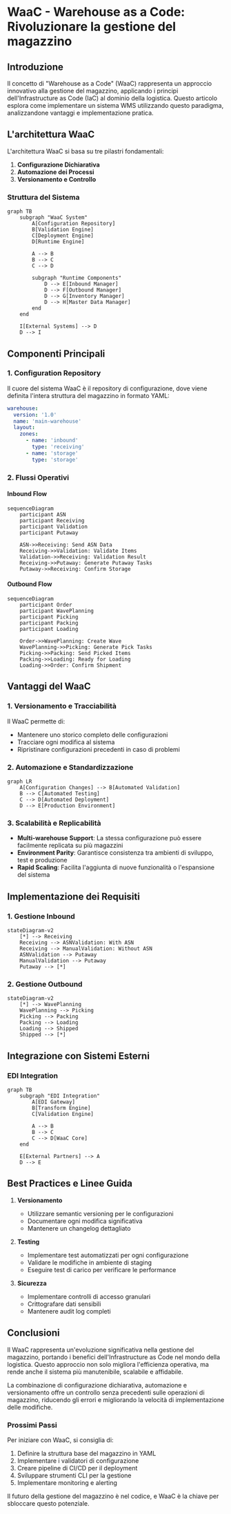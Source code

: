 # WaaC - Warehouse as a Code: Rivoluzionare la gestione del magazzino

## Introduzione

Il concetto di "Warehouse as a Code" (WaaC) rappresenta un approccio innovativo alla gestione del magazzino, applicando i principi dell'Infrastructure as Code (IaC) al dominio della logistica. Questo articolo esplora come implementare un sistema WMS utilizzando questo paradigma, analizzandone vantaggi e implementazione pratica.

## L'architettura WaaC

L'architettura WaaC si basa su tre pilastri fondamentali:
1. **Configurazione Dichiarativa**
2. **Automazione dei Processi**
3. **Versionamento e Controllo**

### Struttura del Sistema

```mermaid
graph TB
    subgraph "WaaC System"
        A[Configuration Repository]
        B[Validation Engine]
        C[Deployment Engine]
        D[Runtime Engine]
        
        A --> B
        B --> C
        C --> D
        
        subgraph "Runtime Components"
            D --> E[Inbound Manager]
            D --> F[Outbound Manager]
            D --> G[Inventory Manager]
            D --> H[Master Data Manager]
        end
    end
    
    I[External Systems] --> D
    D --> I
```

## Componenti Principali

### 1. Configuration Repository

Il cuore del sistema WaaC è il repository di configurazione, dove viene definita l'intera struttura del magazzino in formato YAML:

```yaml
warehouse:
  version: '1.0'
  name: 'main-warehouse'
  layout:
    zones:
      - name: 'inbound'
        type: 'receiving'
      - name: 'storage'
        type: 'storage'
```

### 2. Flussi Operativi

#### Inbound Flow

```mermaid
sequenceDiagram
    participant ASN
    participant Receiving
    participant Validation
    participant Putaway
    
    ASN->>Receiving: Send ASN Data
    Receiving->>Validation: Validate Items
    Validation->>Receiving: Validation Result
    Receiving->>Putaway: Generate Putaway Tasks
    Putaway->>Receiving: Confirm Storage
```

#### Outbound Flow

```mermaid
sequenceDiagram
    participant Order
    participant WavePlanning
    participant Picking
    participant Packing
    participant Loading
    
    Order->>WavePlanning: Create Wave
    WavePlanning->>Picking: Generate Pick Tasks
    Picking->>Packing: Send Picked Items
    Packing->>Loading: Ready for Loading
    Loading->>Order: Confirm Shipment
```

## Vantaggi del WaaC

### 1. Versionamento e Tracciabilità

Il WaaC permette di:
- Mantenere uno storico completo delle configurazioni
- Tracciare ogni modifica al sistema
- Ripristinare configurazioni precedenti in caso di problemi

### 2. Automazione e Standardizzazione

```mermaid
graph LR
    A[Configuration Changes] --> B[Automated Validation]
    B --> C[Automated Testing]
    C --> D[Automated Deployment]
    D --> E[Production Environment]
```

### 3. Scalabilità e Replicabilità

- **Multi-warehouse Support**: La stessa configurazione può essere facilmente replicata su più magazzini
- **Environment Parity**: Garantisce consistenza tra ambienti di sviluppo, test e produzione
- **Rapid Scaling**: Facilita l'aggiunta di nuove funzionalità o l'espansione del sistema

## Implementazione dei Requisiti

### 1. Gestione Inbound

```mermaid
stateDiagram-v2
    [*] --> Receiving
    Receiving --> ASNValidation: With ASN
    Receiving --> ManualValidation: Without ASN
    ASNValidation --> Putaway
    ManualValidation --> Putaway
    Putaway --> [*]
```

### 2. Gestione Outbound

```mermaid
stateDiagram-v2
    [*] --> WavePlanning
    WavePlanning --> Picking
    Picking --> Packing
    Packing --> Loading
    Loading --> Shipped
    Shipped --> [*]
```

## Integrazione con Sistemi Esterni

### EDI Integration

```mermaid
graph TB
    subgraph "EDI Integration"
        A[EDI Gateway]
        B[Transform Engine]
        C[Validation Engine]
        
        A --> B
        B --> C
        C --> D[WaaC Core]
    end
    
    E[External Partners] --> A
    D --> E
```

## Best Practices e Linee Guida

1. **Versionamento**
   - Utilizzare semantic versioning per le configurazioni
   - Documentare ogni modifica significativa
   - Mantenere un changelog dettagliato

2. **Testing**
   - Implementare test automatizzati per ogni configurazione
   - Validare le modifiche in ambiente di staging
   - Eseguire test di carico per verificare le performance

3. **Sicurezza**
   - Implementare controlli di accesso granulari
   - Crittografare dati sensibili
   - Mantenere audit log completi

## Conclusioni

Il WaaC rappresenta un'evoluzione significativa nella gestione del magazzino, portando i benefici dell'Infrastructure as Code nel mondo della logistica. Questo approccio non solo migliora l'efficienza operativa, ma rende anche il sistema più manutenibile, scalabile e affidabile.

La combinazione di configurazione dichiarativa, automazione e versionamento offre un controllo senza precedenti sulle operazioni di magazzino, riducendo gli errori e migliorando la velocità di implementazione delle modifiche.

### Prossimi Passi

Per iniziare con WaaC, si consiglia di:
1. Definire la struttura base del magazzino in YAML
2. Implementare i validatori di configurazione
3. Creare pipeline di CI/CD per il deployment
4. Sviluppare strumenti CLI per la gestione
5. Implementare monitoring e alerting

Il futuro della gestione del magazzino è nel codice, e WaaC è la chiave per sbloccare questo potenziale.